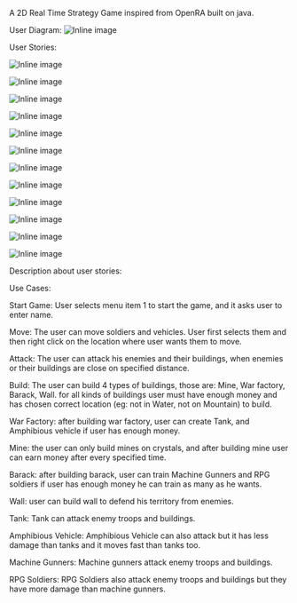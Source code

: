 A 2D Real Time Strategy Game inspired from OpenRA built on java.

User Diagram:
![Inline image](wiki/userdiagram.PNG)

User Stories:

![Inline image](wiki/start.PNG)

![Inline image](wiki/move.png)

![Inline image](wiki/attack.png)

![Inline image](wiki/barrack.png)

![Inline image](wiki/mine.png)

![Inline image](wiki/wall.png)

![Inline image](wiki/warfactory.png)

![Inline image](wiki/MG.png)

![Inline image](wiki/RPG.png)

![Inline image](wiki/tank.png)

![Inline image](wiki/amphibious.png)

![Inline image](wiki/exit.png)

Description about user stories:

Use Cases:

Start Game: User selects menu item 1 to start the game, and it asks user to enter name.

Move: The user can move soldiers and vehicles. User first selects them and then right click on the location where user wants them to move. 

Attack: The user can attack his enemies and their buildings, when enemies or their buildings are close on specified distance.

Build: The user can build 4 types of buildings, those are: Mine, War factory, Barack, Wall. for all kinds of buildings user must have enough money and has chosen correct location (eg: not in Water, not on Mountain) to build.

War Factory: after building war factory, user can create Tank, and Amphibious vehicle if user has enough money.

Mine:  the user can only build mines on crystals, and after building mine user can earn money after every specified time.

Barack: after building barack, user can train Machine Gunners and RPG soldiers if user has enough money he can train as many as he wants.

Wall: user can build wall to defend his territory from enemies.

Tank: Tank can attack enemy troops and buildings.

Amphibious Vehicle: Amphibious Vehicle can also attack but it has less damage than tanks and it moves fast than tanks too.

Machine Gunners: Machine gunners attack enemy troops and buildings.

RPG Soldiers: RPG Soldiers also attack  enemy troops and buildings but they have more damage than machine gunners.


